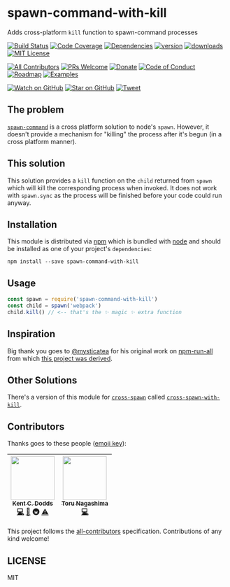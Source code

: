 # spawn-command-with-kill

Adds cross-platform `kill` function to spawn-command processes

[![Build Status][build-badge]][build]
[![Code Coverage][coverage-badge]][coverage]
[![Dependencies][dependencyci-badge]][dependencyci]
[![version][version-badge]][package]
[![downloads][downloads-badge]][npm-stat]
[![MIT License][license-badge]][LICENSE]

[![All Contributors](https://img.shields.io/badge/all_contributors-2-orange.svg?style=flat-square)](#contributors)
[![PRs Welcome][prs-badge]][prs]
[![Donate][donate-badge]][donate]
[![Code of Conduct][coc-badge]][coc]
[![Roadmap][roadmap-badge]][roadmap]
[![Examples][examples-badge]][examples]

[![Watch on GitHub][github-watch-badge]][github-watch]
[![Star on GitHub][github-star-badge]][github-star]
[![Tweet][twitter-badge]][twitter]

## The problem

[`spawn-command`](https://npmjs.com/package/spawn-command) is a cross platform solution to node's `spawn`. However, it
doesn't provide a mechanism for "killing" the process after it's begun (in a cross platform manner).

## This solution

This solution provides a `kill` function on the `child` returned from `spawn` which will kill the corresponding process
when invoked. It does not work with `spawn.sync` as the process will be finished before your code could run anyway.

## Installation

This module is distributed via [npm][npm] which is bundled with [node][node] and should
be installed as one of your project's `dependencies`:

```
npm install --save spawn-command-with-kill
```

## Usage

```javascript
const spawn = require('spawn-command-with-kill')
const child = spawn('webpack')
child.kill() // <-- that's the ✨ magic ✨ extra function
```

## Inspiration

Big thank you goes to [@mysticatea](https://github.com/mysticatea) for his original work on
[npm-run-all](https://github.com/mysticatea/npm-run-all) from which
[this project was derived](https://github.com/mysticatea/npm-run-all/issues/59).

## Other Solutions

There's a version of this module for
[`cross-spawn`](https://github.com/IndigoUnited/node-cross-spawn) called
[`cross-spawn-with-kill`](https://github.com/kentcdodds/cross-spawn-with-kill).

## Contributors

Thanks goes to these people ([emoji key][emojis]):

<!-- ALL-CONTRIBUTORS-LIST:START - Do not remove or modify this section -->
| [<img src="https://avatars.githubusercontent.com/u/1500684?v=3" width="100px;"/><br /><sub>Kent C. Dodds</sub>](https://kentcdodds.com)<br />[💻](https://github.com/kentcdodds/spawn-command-with-kill/commits?author=kentcdodds) [📖](https://github.com/kentcdodds/spawn-command-with-kill/commits?author=kentcdodds) 🚇 [⚠️](https://github.com/kentcdodds/spawn-command-with-kill/commits?author=kentcdodds) | [<img src="https://avatars.githubusercontent.com/u/1937871?v=3" width="100px;"/><br /><sub>Toru Nagashima</sub>](https://plus.google.com/u/0/+ToruNagashimax/)<br />[💻](https://github.com/kentcdodds/spawn-command-with-kill/commits?author=mysticatea) |
| :---: | :---: |
<!-- ALL-CONTRIBUTORS-LIST:END -->

This project follows the [all-contributors][all-contributors] specification. Contributions of any kind welcome!

## LICENSE

MIT

[npm]: https://www.npmjs.com/
[node]: https://nodejs.org
[build-badge]: https://img.shields.io/travis/kentcdodds/spawn-command-with-kill.svg?style=flat-square
[build]: https://travis-ci.org/kentcdodds/spawn-command-with-kill
[coverage-badge]: https://img.shields.io/codecov/c/github/kentcdodds/spawn-command-with-kill.svg?style=flat-square
[coverage]: https://codecov.io/github/kentcdodds/spawn-command-with-kill
[dependencyci-badge]: https://dependencyci.com/github/kentcdodds/spawn-command-with-kill/badge?style=flat-square
[dependencyci]: https://dependencyci.com/github/kentcdodds/spawn-command-with-kill
[version-badge]: https://img.shields.io/npm/v/spawn-command-with-kill.svg?style=flat-square
[package]: https://www.npmjs.com/package/spawn-command-with-kill
[downloads-badge]: https://img.shields.io/npm/dm/spawn-command-with-kill.svg?style=flat-square
[npm-stat]: http://npm-stat.com/charts.html?package=spawn-command-with-kill&from=2016-04-01
[license-badge]: https://img.shields.io/npm/l/spawn-command-with-kill.svg?style=flat-square
[license]: https://github.com/kentcdodds/spawn-command-with-kill/blob/master/other/LICENSE
[prs-badge]: https://img.shields.io/badge/PRs-welcome-brightgreen.svg?style=flat-square
[prs]: http://makeapullrequest.com
[donate-badge]: https://img.shields.io/badge/$-support-green.svg?style=flat-square
[donate]: http://kcd.im/donate
[coc-badge]: https://img.shields.io/badge/code%20of-conduct-ff69b4.svg?style=flat-square
[coc]: https://github.com/kentcdodds/spawn-command-with-kill/blob/master/other/CODE_OF_CONDUCT.md
[roadmap-badge]: https://img.shields.io/badge/%F0%9F%93%94-roadmap-CD9523.svg?style=flat-square
[roadmap]: https://github.com/kentcdodds/spawn-command-with-kill/blob/master/other/ROADMAP.md
[examples-badge]: https://img.shields.io/badge/%F0%9F%92%A1-examples-8C8E93.svg?style=flat-square
[examples]: https://github.com/kentcdodds/spawn-command-with-kill/blob/master/other/EXAMPLES.md
[github-watch-badge]: https://img.shields.io/github/watchers/kentcdodds/spawn-command-with-kill.svg?style=social
[github-watch]: https://github.com/kentcdodds/spawn-command-with-kill/watchers
[github-star-badge]: https://img.shields.io/github/stars/kentcdodds/spawn-command-with-kill.svg?style=social
[github-star]: https://github.com/kentcdodds/spawn-command-with-kill/stargazers
[twitter]: https://twitter.com/intent/tweet?text=Check%20out%20spawn-command-with-kill!%20https://github.com/kentcdodds/spawn-command-with-kill%20%F0%9F%91%8D
[twitter-badge]: https://img.shields.io/twitter/url/https/github.com/kentcdodds/spawn-command-with-kill.svg?style=social
[emojis]: https://github.com/kentcdodds/all-contributors#emoji-key
[all-contributors]: https://github.com/kentcdodds/all-contributors
